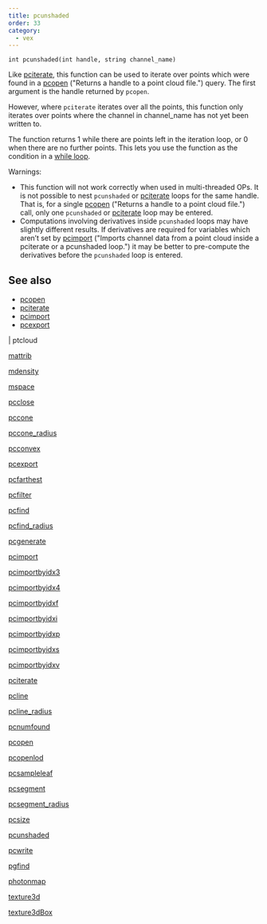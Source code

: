```yaml
---
title: pcunshaded
order: 33
category:
  - vex
---
```


`int pcunshaded(int handle, string channel_name)`

Like [pciterate](pciterate.html "This function can be used to iterate over all the points which were
found in the pcopen query."), this function can be used to iterate over
points which were found in a [pcopen](pcopen.html) ("Returns a handle to a point cloud file.") query. The first argument is
the handle returned by `pcopen`.

However, where `pciterate` iterates over all the points, this function
only iterates over points where the channel in channel_name has
not yet been written to.

The function returns 1 while there are points left in the iteration loop,
or 0 when there are no further points. This lets you use the function as
the condition in a [while loop](../statement.html).

Warnings:

- This function will not work correctly when used in multi-threaded OPs.
  It is not possible to nest `pcunshaded` or [pciterate](pciterate.html "This function can be used to iterate over all the points which were
found in the pcopen query.")
  loops for the same handle. That is, for a single [pcopen](pcopen.html) ("Returns a handle to a point cloud file.")
  call, only one `pcunshaded` or [pciterate](pciterate.html "This function can be used to iterate over all the points which were
found in the pcopen query.") loop may be
  entered.
- Computations involving derivatives inside `pcunshaded` loops may have
  slightly different results. If derivatives are required for variables
  which aren’t set by [pcimport](pcimport.html) ("Imports channel data from a point cloud inside a pciterate or a pcunshaded loop.") it may be better to
  pre-compute the derivatives before the `pcunshaded` loop is entered.

## See also

- [pcopen](pcopen.html)
- [pciterate](pciterate.html)
- [pcimport](pcimport.html)
- [pcexport](pcexport.html)

|
ptcloud

[mattrib](mattrib.html)

[mdensity](mdensity.html)

[mspace](mspace.html)

[pcclose](pcclose.html)

[pccone](pccone.html)

[pccone_radius](pccone_radius.html)

[pcconvex](pcconvex.html)

[pcexport](pcexport.html)

[pcfarthest](pcfarthest.html)

[pcfilter](pcfilter.html)

[pcfind](pcfind.html)

[pcfind_radius](pcfind_radius.html)

[pcgenerate](pcgenerate.html)

[pcimport](pcimport.html)

[pcimportbyidx3](pcimportbyidx3.html)

[pcimportbyidx4](pcimportbyidx4.html)

[pcimportbyidxf](pcimportbyidxf.html)

[pcimportbyidxi](pcimportbyidxi.html)

[pcimportbyidxp](pcimportbyidxp.html)

[pcimportbyidxs](pcimportbyidxs.html)

[pcimportbyidxv](pcimportbyidxv.html)

[pciterate](pciterate.html)

[pcline](pcline.html)

[pcline_radius](pcline_radius.html)

[pcnumfound](pcnumfound.html)

[pcopen](pcopen.html)

[pcopenlod](pcopenlod.html)

[pcsampleleaf](pcsampleleaf.html)

[pcsegment](pcsegment.html)

[pcsegment_radius](pcsegment_radius.html)

[pcsize](pcsize.html)

[pcunshaded](pcunshaded.html)

[pcwrite](pcwrite.html)

[pgfind](pgfind.html)

[photonmap](photonmap.html)

[texture3d](texture3d.html)

[texture3dBox](texture3dBox.html)
